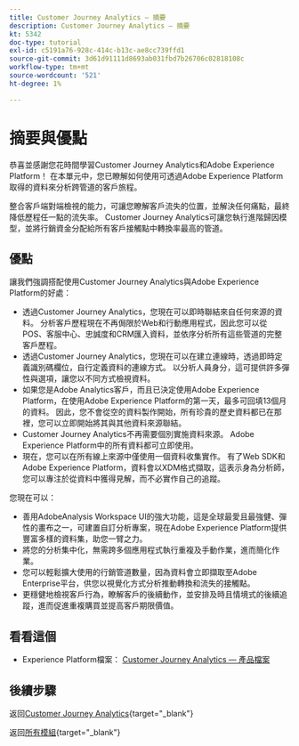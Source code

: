 ```yaml
---
title: Customer Journey Analytics — 摘要
description: Customer Journey Analytics — 摘要
kt: 5342
doc-type: tutorial
exl-id: c5191a76-928c-414c-b13c-ae8cc739ffd1
source-git-commit: 3d61d91111d8693ab031fbd7b26706c02818108c
workflow-type: tm+mt
source-wordcount: '521'
ht-degree: 1%

---
```


# 摘要與優點

恭喜並感謝您花時間學習Customer Journey Analytics和Adobe Experience Platform！
在本單元中，您已瞭解如何使用可透過Adobe Experience Platform取得的資料來分析跨管道的客戶旅程。

整合客戶端對端檢視的能力，可讓您瞭解客戶流失的位置，並解決任何痛點，最終降低歷程任一點的流失率。
Customer Journey Analytics可讓您執行進階歸因模型，並將行銷資金分配給所有客戶接觸點中轉換率最高的管道。

## 優點

讓我們強調搭配使用Customer Journey Analytics與Adobe Experience Platform的好處：

- 透過Customer Journey Analytics，您現在可以即時聯結來自任何來源的資料。 分析客戶歷程現在不再侷限於Web和行動應用程式，因此您可以從POS、客服中心、忠誠度和CRM匯入資料，並依序分析所有這些管道的完整客戶歷程。
- 透過Customer Journey Analytics，您現在可以在建立連線時，透過即時定義識別碼欄位，自行定義資料的連線方式。 以分析人員身分，這可提供許多彈性與選項，讓您以不同方式檢視資料。
- 如果您是Adobe Analytics客戶，而且已決定使用Adobe Experience Platform，在使用Adobe Experience Platform的第一天，最多可回填13個月的資料。 因此，您不會從空的資料製作開始，所有珍貴的歷史資料都已在那裡，您可以立即開始將其與其他資料來源聯結。
- Customer Journey Analytics不再需要個別實施資料來源。 Adobe Experience Platform中的所有資料都可立即使用。
- 現在，您可以在所有線上來源中僅使用一個資料收集實作。 有了Web SDK和Adobe Experience Platform，資料會以XDM格式擷取，這表示身為分析師，您可以專注於從資料中獲得見解，而不必實作自己的追蹤。

您現在可以：

- 善用AdobeAnalysis Workspace UI的強大功能，這是全球最愛且最強健、彈性的畫布之一，可建置自訂分析專案，現在Adobe Experience Platform提供豐富多樣的資料集，助您一臂之力。
- 將您的分析集中化，無需跨多個應用程式執行重複及手動作業，進而簡化作業。
- 您可以輕鬆擴大使用的行銷管道數量，因為資料會立即擷取至Adobe Enterprise平台，供您以視覺化方式分析推動轉換和流失的接觸點。
- 更穩健地檢視客戶行為，瞭解客戶的後續動作，並安排及時且情境式的後續追蹤，進而促進重複購買並提高客戶期限價值。

## 看看這個

- Experience Platform檔案： [Customer Journey Analytics — 產品檔案](https://experienceleague.adobe.com/docs/analytics-platform/using/cja-landing.html)

## 後續步驟

返回[Customer Journey Analytics](./customer-journey-analytics-build-a-dashboard.md){target="_blank"}

返回[所有模組](./../../../../overview.md){target="_blank"}
